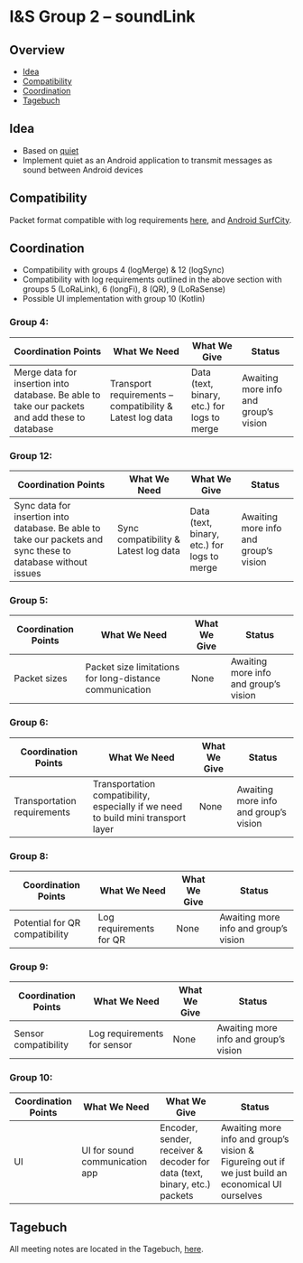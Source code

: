 # I&S Group 2 – soundLink

## Overview

*	[Idea](#idea)
*	[Compatibility](#compatibility)
* [Coordination](#coordination)
* [Tagebuch](#tagebuch)

## Idea
* Based on [quiet](https://github.com/quiet/org.quietmodem.Quiet)
* Implement quiet as an Android application to transmit messages as sound between Android devices

## Compatibility
Packet format compatible with log requirements [here](https://github.com/cn-uofbasel/BACnet/blob/master/doc/BACnet-event-structure.md), and [Android SurfCity](https://github.com/ckschim/SurfCity-Android).

## Coordination
* Compatibility with groups 4 (logMerge) & 12 (logSync)
* Compatibility with log requirements outlined in the above section with groups 5 (LoRaLink), 6 (longFi), 8 (QR), 9 (LoRaSense)
* Possible UI implementation with group 10 (Kotlin)

### Group 4:

| Coordination Points | What We Need | What We Give| Status|
|------------------------------|---------------------|------------------------------------------------|----------------------------------|
| Merge data for insertion into database. Be able to take our packets and add these to database | Transport requirements – compatibility & Latest log data | Data (text, binary, etc.) for logs to merge | Awaiting more info and group’s vision|

### Group 12:

| Coordination Points | What We Need | What We Give| Status|
|------------------------------|---------------------|------------------------------------------------|----------------------------------|
| Sync data for insertion into database. Be able to take our packets and sync these to database without issues | Sync compatibility & Latest log data | Data (text, binary, etc.) for logs to merge | Awaiting more info and group’s vision|

### Group 5: 

| Coordination Points | What We Need | What We Give| Status|
|------------------------------|---------------------|------------------------------------------------|----------------------------------|
| Packet sizes | Packet size limitations for long-distance communication| None | Awaiting more info and group’s vision|

### Group 6: 

| Coordination Points | What We Need | What We Give| Status|
|------------------------------|---------------------|------------------------------------------------|----------------------------------|
| Transportation requirements | Transportation compatibility, especially if we need to build mini transport layer| None | Awaiting more info and group’s vision|

### Group 8: 

| Coordination Points | What We Need | What We Give| Status|
|------------------------------|---------------------|------------------------------------------------|----------------------------------|
| Potential for QR compatibility| Log requirements for QR| None | Awaiting more info and group’s vision|

### Group 9: 

| Coordination Points | What We Need | What We Give| Status|
|------------------------------|---------------------|------------------------------------------------|----------------------------------|
| Sensor compatibility | Log requirements for sensor| None | Awaiting more info and group’s vision|

### Group 10: 

| Coordination Points | What We Need | What We Give| Status|
|------------------------------|---------------------|------------------------------------------------|----------------------------------|
| UI | UI for sound communication app| Encoder, sender, receiver & decoder for data (text, binary, etc.) packets | Awaiting more info and group’s vision & Figureîng out if we just build an economical UI ourselves|

## Tagebuch

All meeting notes are located in the Tagebuch, [here](https://github.com/cn-uofbasel/BACnet/blob/master/groups/02-soundLink/Tagebuch.md).


